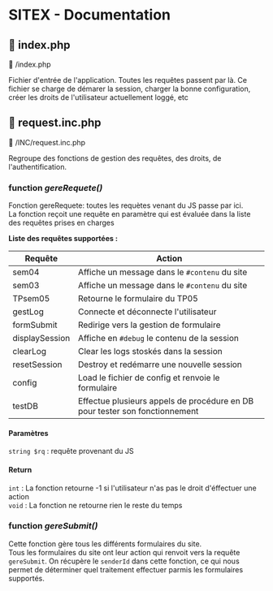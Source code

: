 # SITEX - Documentation

## :page_facing_up: index.php 

:file_folder: /index.php

Fichier d'entrée de l'application. 
Toutes les requêtes passent par là.
Ce fichier se charge de démarer la session, charger la bonne configuration, créer les droits de l'utilisateur actuellement loggé, etc

## :page_facing_up: request.inc.php

:file_folder: /INC/request.inc.php

Regroupe des fonctions de gestion des requêtes, des droits, de l'authentification.

### function _gereRequete()_

Fonction gereRequete: toutes les requètes venant du JS passe par ici. <br>
La fonction reçoit une requête en paramètre qui est évaluée dans la liste des requêtes prises en charges

**Liste des requêtes supportées :**

Requête        | Action
---------------|-------------
sem04          | Affiche un message dans le `#contenu` du site
sem03          | Affiche un message dans le `#contenu` du site
TPsem05        | Retourne le formulaire du TP05
gestLog        | Connecte et déconnecte l'utilisateur
formSubmit     | Redirige vers la gestion de formulaire
displaySession | Affiche en `#debug` le contenu de la session 
clearLog       | Clear les logs stoskés dans la session
resetSession   | Destroy et redémarre une nouvelle session
config         | Load le fichier de config et renvoie le formulaire
testDB         | Effectue plusieurs appels de procédure en DB pour tester son fonctionnement

#### Paramètres

`string $rq` : requête provenant du JS

#### Return

`int` : La fonction retourne -1 si l'utilisateur n'as pas le droit d'éffectuer une action <br>
`void` : La fonction ne retourne rien le reste du temps

### function _gereSubmit()_

Cette fonction gère tous les différents formulaires du site. <br>
Tous les formulaires du site ont leur action qui renvoit vers la requête `gereSubmit`. On récupère le `senderId` dans cette fonction, 
ce qui nous permet de déterminer quel traitement effectuer parmis les formulaires supportés. 